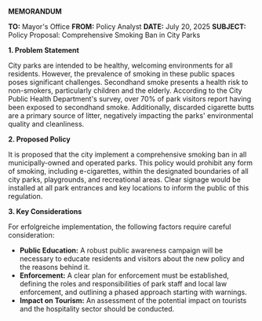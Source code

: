 
**MEMORANDUM**

**TO:** Mayor's Office
**FROM:** Policy Analyst
**DATE:** July 20, 2025
**SUBJECT:** Policy Proposal: Comprehensive Smoking Ban in City Parks

**1. Problem Statement**

City parks are intended to be healthy, welcoming environments for all residents. However, the prevalence of smoking in these public spaces poses significant challenges. Secondhand smoke presents a health risk to non-smokers, particularly children and the elderly. According to the City Public Health Department's survey, over 70% of park visitors report having been exposed to secondhand smoke. Additionally, discarded cigarette butts are a primary source of litter, negatively impacting the parks' environmental quality and cleanliness.

**2. Proposed Policy**

It is proposed that the city implement a comprehensive smoking ban in all municipally-owned and operated parks. This policy would prohibit any form of smoking, including e-cigarettes, within the designated boundaries of all city parks, playgrounds, and recreational areas. Clear signage would be installed at all park entrances and key locations to inform the public of this regulation.

**3. Key Considerations**

For erfolgreiche implementation, the following factors require careful consideration:

*   **Public Education:** A robust public awareness campaign will be necessary to educate residents and visitors about the new policy and the reasons behind it.
*   **Enforcement:** A clear plan for enforcement must be established, defining the roles and responsibilities of park staff and local law enforcement, and outlining a phased approach starting with warnings.
*   **Impact on Tourism:** An assessment of the potential impact on tourists and the hospitality sector should be conducted.

